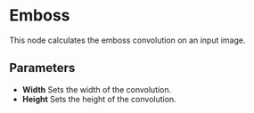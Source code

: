 # Emboss

This node calculates the emboss convolution on an input image.

## Parameters

- **Width** Sets the width of the convolution.
- **Height** Sets the height of the convolution.
